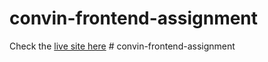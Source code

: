 # convin-frontend-assignment

Check the <a href='https://convin-frontend-assignment-sm.netlify.app/'>live site here</a>
#   c o n v i n - f r o n t e n d - a s s i g n m e n t  
 